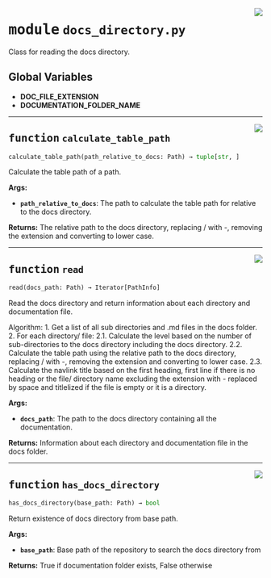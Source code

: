 <!-- markdownlint-disable -->

<a href="../src/docs_directory.py#L0"><img align="right" style="float:right;" src="https://img.shields.io/badge/-source-cccccc?style=flat-square"></a>

# <kbd>module</kbd> `docs_directory.py`
Class for reading the docs directory. 

**Global Variables**
---------------
- **DOC_FILE_EXTENSION**
- **DOCUMENTATION_FOLDER_NAME**

---

<a href="../src/docs_directory.py#L46"><img align="right" style="float:right;" src="https://img.shields.io/badge/-source-cccccc?style=flat-square"></a>

## <kbd>function</kbd> `calculate_table_path`

```python
calculate_table_path(path_relative_to_docs: Path) → tuple[str, ]
```

Calculate the table path of a path. 



**Args:**
 
 - <b>`path_relative_to_docs`</b>:  The path to calculate the table path for relative to the docs  directory. 



**Returns:**
 The relative path to the docs directory, replacing / with -, removing the extension and converting to lower case. 


---

<a href="../src/docs_directory.py#L128"><img align="right" style="float:right;" src="https://img.shields.io/badge/-source-cccccc?style=flat-square"></a>

## <kbd>function</kbd> `read`

```python
read(docs_path: Path) → Iterator[PathInfo]
```

Read the docs directory and return information about each directory and documentation file. 

Algorithm:  1.  Get a list of all sub directories and .md files in the docs folder.  2.  For each directory/ file:  2.1. Calculate the level based on the number of sub-directories to the docs directory  including the docs directory.  2.2. Calculate the table path using the relative path to the docs directory, replacing  / with -, removing the extension and converting to lower case.  2.3. Calculate the navlink title based on the first heading, first line if there is no  heading or the file/ directory name excluding the extension with - replaced by  space and titlelized if the file is empty or it is a directory. 



**Args:**
 
 - <b>`docs_path`</b>:  The path to the docs directory containing all the documentation. 



**Returns:**
 Information about each directory and documentation file in the docs folder. 


---

<a href="../src/docs_directory.py#L155"><img align="right" style="float:right;" src="https://img.shields.io/badge/-source-cccccc?style=flat-square"></a>

## <kbd>function</kbd> `has_docs_directory`

```python
has_docs_directory(base_path: Path) → bool
```

Return existence of docs directory from base path. 



**Args:**
 
 - <b>`base_path`</b>:  Base path of the repository to search the docs directory from 



**Returns:**
 True if documentation folder exists, False otherwise 


